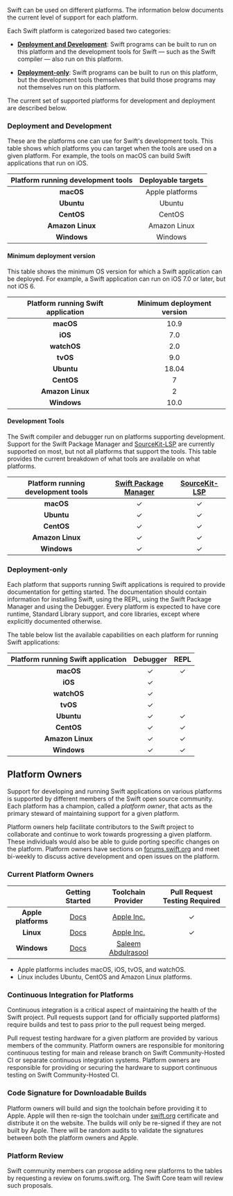 
Swift can be used on different platforms. The information below documents the current level of support for each platform.

Each Swift platform is categorized based two categories:

* **[Deployment and Development](#deployment-and-development)**: Swift programs can be built to run on this platform and the development tools for Swift — such as the Swift compiler — also run on this platform.

* **[Deployment-only](#deployment-only)**: Swift programs can be built to run on this platform, but the development tools themselves that build those programs may not themselves run on this platform.

The current set of supported platforms for development and deployment are described below.

### Deployment and Development

These are the platforms one can use for Swift's development tools. This table shows which platforms you can target when the tools are used on a given platform.  For example, the tools on macOS can build Swift applications that run on iOS.

| Platform running development tools | Deployable targets |
|:------------------:|:--------------------------:|
| **macOS**          |  Apple platforms           |
| **Ubuntu**         |  Ubuntu                    |
| **CentOS**         |  CentOS                    |
| **Amazon Linux**   |  Amazon Linux              |
| **Windows**        |  Windows                   |

#### Minimum deployment version

This table shows the minimum OS version for which a Swift application can be deployed.  For example, a Swift application can run on iOS 7.0 or later, but not iOS 6.

| Platform running Swift application | Minimum deployment version |
|:------------------:|:--------------------------:|
| **macOS**          |10.9                        |
| **iOS**            |7.0                         |
| **watchOS**        |2.0                         |
| **tvOS**           |9.0                         |
| **Ubuntu**         |18.04                       |
| **CentOS**         |7                           |
| **Amazon Linux**   |2                           |
| **Windows**        |10.0                        |

#### Development Tools

The Swift compiler and debugger run on platforms supporting development.  Support for the Swift Package Manager and [SourceKit-LSP] are currently supported on most, but not all platforms that support the tools.  This table provides the current breakdown of what tools are available on what platforms.

| Platform running development tools | [Swift Package Manager]| [SourceKit-LSP]|
|:------------------:|:----------------------:|:--------------:|
| **macOS**          | ✓                      | ✓              |
| **Ubuntu**         | ✓                      | ✓              |
| **CentOS**         | ✓                      | ✓              |
| **Amazon Linux**   | ✓                      | ✓              |
| **Windows**        | ✓                      | ✓              |

### Deployment-only

Each platform that supports running Swift applications is required to provide documentation for getting started. The documentation should contain information for installing Swift, using the REPL, using the Swift Package Manager and using the Debugger. Every platform is expected to have core runtime, Standard Library support, and core libraries, except where explicitly documented otherwise.

The table below list the available capabilities on each platform for running Swift applications:

| Platform running Swift application | Debugger| REPL|
|:------------------:|:-------:|:---:|
| **macOS**          | ✓       | ✓   |
| **iOS**            | ✓       |     |
| **watchOS**        | ✓       |     |
| **tvOS**           | ✓       |     |
| **Ubuntu**         | ✓       | ✓   |
| **CentOS**         | ✓       | ✓   |
| **Amazon Linux**   | ✓       | ✓   |
| **Windows**        | ✓       | ✓   |

## Platform Owners

Support for developing and running Swift applications on various platforms is supported by different members of the Swift open source community.  Each platform has a champion, called a *platform owner*, that acts as the primary steward of maintaining support for a given platform.

Platform owners help facilitate contributors to the Swift project to collaborate and continue to work towards progressing a given platform. These individuals would also be able to guide porting specific changes on the platform. Platform owners have sections on [forums.swift.org](https://forums.swift.org) and meet bi-weekly to discuss active development and open issues on the platform.

### Current Platform Owners

|                    | Getting Started                                     | Toolchain Provider                            | Pull Request Testing Required|
|:------------------:|:---------------------------------------------------:|:-------------------------------------------------:|:----------------------------:|
| **Apple platforms**         | [Docs](https://swift.org/getting-started/#on-macos)  | [Apple Inc.](https://www.apple.com)               | ✓                            |
| **Linux**          | [Docs](https://swift.org/getting-started/#on-linux)  | [Apple Inc.](https://www.apple.com)               | ✓                            |
| **Windows**        | [Docs](https://swift.org/getting-started/#on-windows)| [Saleem Abdulrasool](https://github.com/compnerd) |                              |

* Apple platforms includes macOS, iOS, tvOS, and watchOS.
* Linux includes Ubuntu, CentOS and Amazon Linux platforms.

### Continuous Integration for Platforms

Continuous integration is a critical aspect of maintaining the health of the Swift project.  Pull requests support (and for officially supported platforms) require builds and test to pass prior to the pull request being merged.

Pull request testing hardware for a given platform are provided by various members of the community.  Platform owners are responsible for monitoring continuous testing for main and release branch on Swift Community-Hosted CI or separate continuous integration systems. Platform owners are responsible for providing or securing the hardware to support continuous testing on Swift Community-Hosted CI.

### Code Signature for Downloadable Builds

Platform owners will build and sign the toolchain before providing it to Apple. Apple will then re-sign the toolchain under [swift.org](https://swift.org) certificate and distribute it on the website. The builds will only be re-signed if they are not built by Apple. There will be random audits to validate the signatures between both the platform owners and Apple.

### Platform Review

Swift community members can propose adding new platforms to the tables by requesting a review on forums.swift.org. The Swift Core team will review such proposals.

[Swift Package Manager]: https://github.com/apple/swift-package-manager
[IndexStoreDB]: https://github.com/apple/indexstore-db
[SourceKit-LSP]: https://github.com/apple/sourcekit-lsp
[LLBuild]: https://github.com/apple/swift-llbuild
